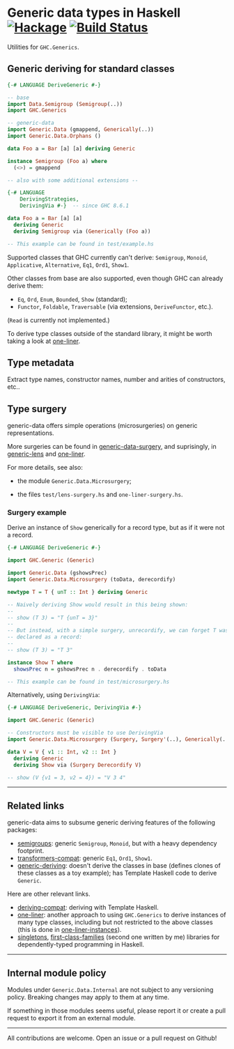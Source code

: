 # Generic data types in Haskell [![Hackage](https://img.shields.io/hackage/v/generic-data.svg)](https://hackage.haskell.org/package/generic-data) [![Build Status](https://travis-ci.org/Lysxia/generic-data.svg)](https://travis-ci.org/Lysxia/generic-data)

Utilities for `GHC.Generics`.

## Generic deriving for standard classes

```haskell
{-# LANGUAGE DeriveGeneric #-}

-- base
import Data.Semigroup (Semigroup(..))
import GHC.Generics

-- generic-data
import Generic.Data (gmappend, Generically(..))
import Generic.Data.Orphans ()

data Foo a = Bar [a] [a] deriving Generic

instance Semigroup (Foo a) where
  (<>) = gmappend

-- also with some additional extensions --

{-# LANGUAGE
    DerivingStrategies,
    DerivingVia #-}  -- since GHC 8.6.1

data Foo a = Bar [a] [a]
  deriving Generic
  deriving Semigroup via (Generically (Foo a))

-- This example can be found in test/example.hs
```

Supported classes that GHC currently can't derive: `Semigroup`, `Monoid`,
`Applicative`, `Alternative`, `Eq1`, `Ord1`, `Show1`.

Other classes from base are also supported, even though GHC can already derive
them:

- `Eq`, `Ord`, `Enum`, `Bounded`, `Show` (standard);
- `Functor`, `Foldable`, `Traversable` (via extensions, `DeriveFunctor`, etc.).

(`Read` is currently not implemented.)

To derive type classes outside of the standard library, it might be worth
taking a look at [one-liner](https://hackage.haskell.org/package/one-liner).

## Type metadata

Extract type names, constructor names, number and arities of constructors, etc..

## Type surgery

generic-data offers simple operations (microsurgeries) on generic
representations.

More surgeries can be found in
[generic-data-surgery](https://hackage.haskell.org/package/generic-data-surgery),
and suprisingly, in
[generic-lens](https://hackage.haskell.org/package/generic-lens) and
[one-liner](https://hackage.haskell.org/package/one-liner).

For more details, see also:

- the module `Generic.Data.Microsurgery`;

- the files `test/lens-surgery.hs` and `one-liner-surgery.hs`.

### Surgery example

Derive an instance of `Show` generically for a record type,
but as if it were not a record.

```haskell
{-# LANGUAGE DeriveGeneric #-}

import GHC.Generic (Generic)

import Generic.Data (gshowsPrec)
import Generic.Data.Microsurgery (toData, derecordify)

newtype T = T { unT :: Int } deriving Generic

-- Naively deriving Show would result in this being shown:
--
-- show (T 3) = "T {unT = 3}"
--
-- But instead, with a simple surgery, unrecordify, we can forget T was
-- declared as a record:
--
-- show (T 3) = "T 3"

instance Show T where
  showsPrec n = gshowsPrec n . derecordify . toData

-- This example can be found in test/microsurgery.hs
```

Alternatively, using `DerivingVia`:

```haskell
{-# LANGUAGE DeriveGeneric, DerivingVia #-}

import GHC.Generic (Generic)

-- Constructors must be visible to use DerivingVia
import Generic.Data.Microsurgery (Surgery, Surgery'(..), Generically(..), Derecordify)

data V = V { v1 :: Int, v2 :: Int }
  deriving Generic
  deriving Show via (Surgery Derecordify V)

-- show (V {v1 = 3, v2 = 4}) = "V 3 4"
```

---

## Related links

generic-data aims to subsume generic deriving features of the following
packages:

- [semigroups](https://hackage.haskell.org/package/semigroups): generic
  `Semigroup`, `Monoid`, but with a heavy dependency footprint.
- [transformers-compat](https://hackage.haskell.org/package/transformers-compat):
  generic `Eq1`, `Ord1`, `Show1`.
- [generic-deriving](https://hackage.haskell.org/package/generic-deriving):
  doesn't derive the classes in base (defines clones of these classes as a toy
  example); has Template Haskell code to derive `Generic`.

Here are other relevant links.

- [deriving-compat](https://hackage.haskell.org/package/deriving-compat):
  deriving with Template Haskell.
- [one-liner](https://hackage.haskell.org/package/one-liner): another approach
  to using `GHC.Generics` to derive instances of many type classes, including
  but not restricted to the above classes (this is done in
  [one-liner-instances](https://hackage.haskell.org/package/one-liner-instances)).
- [singletons](https://hackage.haskell.org/package/singletons),
  [first-class-families](https://hackage.haskell.org/package/first-class-families)
  (second one written by me)
  libraries for dependently-typed programming in Haskell.

---

## Internal module policy

Modules under `Generic.Data.Internal` are not subject to any versioning policy.
Breaking changes may apply to them at any time.

If something in those modules seems useful, please report it or create a pull
request to export it from an external module.

---

All contributions are welcome. Open an issue or a pull request on Github!
